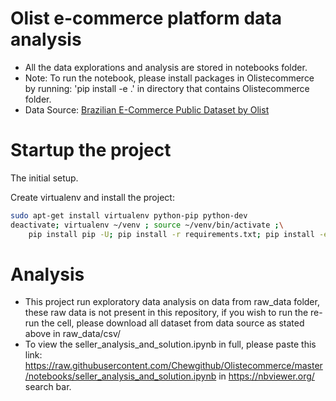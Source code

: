 # Olist e-commerce platform data analysis
- All the data explorations and analysis are stored in notebooks folder.
- Note: To run the notebook, please install packages in Olistecommerce by running: 'pip install -e .' in directory that contains Olistecommerce folder.
- Data Source: [Brazilian E-Commerce Public Dataset by Olist](https://www.kaggle.com/datasets/olistbr/brazilian-ecommerce)



# Startup the project

The initial setup.

Create virtualenv and install the project:
```bash
sudo apt-get install virtualenv python-pip python-dev
deactivate; virtualenv ~/venv ; source ~/venv/bin/activate ;\
    pip install pip -U; pip install -r requirements.txt; pip install -e .
```


# Analysis
- This project run exploratory data analysis on data from raw_data folder, these raw data is not present in this repository, if you wish to run the re-run the cell, please download all dataset from data source as stated above in raw_data/csv/
- To view the seller_analysis_and_solution.ipynb in full, please paste this link: https://raw.githubusercontent.com/Chewgithub/Olistecommerce/master/notebooks/seller_analysis_and_solution.ipynb in https://nbviewer.org/ search bar.
